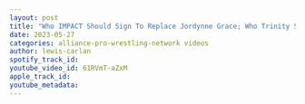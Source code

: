 ```yaml
---
layout: post
title: "Who IMPACT Should Sign To Replace Jordynne Grace; Who Trinity Should Face At Against All Odds"
date: 2023-05-27
categories: alliance-pro-wrestling-network videos
author: lewis-carlan
spotify_track_id: 
youtube_video_id: 61RVmT-aZxM
apple_track_id: 
youtube_metadata: 
---
```

